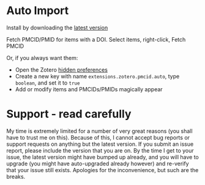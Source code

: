 Auto Import
=================

Install by downloading the [latest version](https://github.com/retorquere/zotero-pmcid-fetcher/releases/latest)

Fetch PMCID/PMID for items with a DOI. Select items, right-click, Fetch PMCID

Or, if you always want them:

* Open the Zotero [hidden preferences](https://www.zotero.org/support/preferences/hidden_preferences)
* Create a new key with name `extensions.zotero.pmcid.auto`, type `boolean`, and set it to `true`
* Add or modify items and PMCIDs/PMIDs magically appear

# Support - read carefully

My time is extremely limited for a number of very great reasons (you shall have to trust me on this). Because of this, I
cannot accept bug reports or support requests on anything but the latest version. If you submit an issue report,
please include the version that you are on. By the time I get to your issue, the latest version might have bumped up
already, and you will have to upgrade (you might have auto-upgraded already however) and re-verify that your issue still exists.
Apologies for the inconvenience, but such are the breaks.

